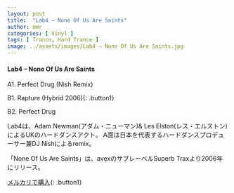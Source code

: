 ```yaml
---
layout: post
title:  "Lab4 – None Of Us Are Saints"
author: mmr
categories: [ Vinyl ]
tags: [ Trance, Hard Trance ]
image: ../assets/images/Lab4 – None Of Us Are Saints.jpg
---
```


#### Lab4 – None Of Us Are Saints

A1. Perfect Drug (Nish Remix)

B1. Rapture (Hybrid 2006){: .button1}

B2. Perfect Drug

Lab4は、Adam Newman(アダム・ニューマン)& Les Elston(レス・エルストン)によるUKのハードダンスアクト。
A面は日本を代表するハードダンスプロデューサー兼DJ Nishによるremix。

「None Of Us Are Saints」は、avexのサブレーベルSuperb Traxより2006年にリリース。

[メルカリで購入](https://jp.mercari.com/item/m75375827004){: .button1}

